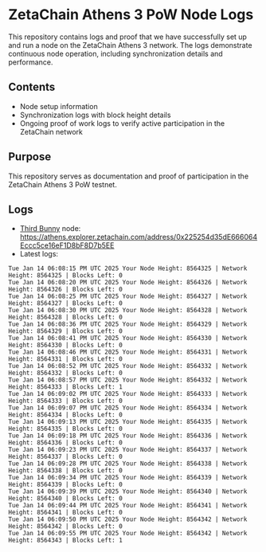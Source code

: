 # ZetaChain Athens 3 PoW Node Logs
This repository contains logs and proof that we have successfully set up and run a node on the ZetaChain Athens 3 network. The logs demonstrate continuous node operation, including synchronization details and performance.

## Contents
- Node setup information
- Synchronization logs with block height details
- Ongoing proof of work logs to verify active participation in the ZetaChain network

## Purpose
This repository serves as documentation and proof of participation in the ZetaChain Athens 3 PoW testnet.

## Logs

- [Third Bunny](https://thirdbunny.xyz/) node: https://athens.explorer.zetachain.com/address/0x225254d35dE666064Eccc5ce16eF1D8bF8D7b5EE
- Latest logs:
```
Tue Jan 14 06:08:15 PM UTC 2025 Your Node Height: 8564325 | Network Height: 8564325 | Blocks Left: 0
Tue Jan 14 06:08:20 PM UTC 2025 Your Node Height: 8564326 | Network Height: 8564326 | Blocks Left: 0
Tue Jan 14 06:08:25 PM UTC 2025 Your Node Height: 8564327 | Network Height: 8564327 | Blocks Left: 0
Tue Jan 14 06:08:30 PM UTC 2025 Your Node Height: 8564328 | Network Height: 8564328 | Blocks Left: 0
Tue Jan 14 06:08:36 PM UTC 2025 Your Node Height: 8564329 | Network Height: 8564329 | Blocks Left: 0
Tue Jan 14 06:08:41 PM UTC 2025 Your Node Height: 8564330 | Network Height: 8564330 | Blocks Left: 0
Tue Jan 14 06:08:46 PM UTC 2025 Your Node Height: 8564331 | Network Height: 8564331 | Blocks Left: 0
Tue Jan 14 06:08:52 PM UTC 2025 Your Node Height: 8564332 | Network Height: 8564332 | Blocks Left: 0
Tue Jan 14 06:08:57 PM UTC 2025 Your Node Height: 8564332 | Network Height: 8564333 | Blocks Left: 1
Tue Jan 14 06:09:02 PM UTC 2025 Your Node Height: 8564333 | Network Height: 8564333 | Blocks Left: 0
Tue Jan 14 06:09:07 PM UTC 2025 Your Node Height: 8564334 | Network Height: 8564334 | Blocks Left: 0
Tue Jan 14 06:09:13 PM UTC 2025 Your Node Height: 8564335 | Network Height: 8564335 | Blocks Left: 0
Tue Jan 14 06:09:18 PM UTC 2025 Your Node Height: 8564336 | Network Height: 8564336 | Blocks Left: 0
Tue Jan 14 06:09:23 PM UTC 2025 Your Node Height: 8564337 | Network Height: 8564337 | Blocks Left: 0
Tue Jan 14 06:09:28 PM UTC 2025 Your Node Height: 8564338 | Network Height: 8564338 | Blocks Left: 0
Tue Jan 14 06:09:34 PM UTC 2025 Your Node Height: 8564339 | Network Height: 8564339 | Blocks Left: 0
Tue Jan 14 06:09:39 PM UTC 2025 Your Node Height: 8564340 | Network Height: 8564340 | Blocks Left: 0
Tue Jan 14 06:09:44 PM UTC 2025 Your Node Height: 8564341 | Network Height: 8564341 | Blocks Left: 0
Tue Jan 14 06:09:50 PM UTC 2025 Your Node Height: 8564342 | Network Height: 8564342 | Blocks Left: 0
Tue Jan 14 06:09:55 PM UTC 2025 Your Node Height: 8564342 | Network Height: 8564343 | Blocks Left: 1
```
